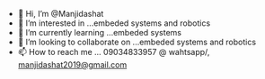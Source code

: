 - 👋 Hi, I’m @Manjidashat
- 👀 I’m interested in ...embeded systems and robotics
- 🌱 I’m currently learning ...embeded systems 
- 💞️ I’m looking to collaborate on ...embeded systems and robotics
- 📫 How to reach me ... 09034833957 @ wahtsapp/, manjidashat2019@gmail.com

<!---
Manjidashat/Manjidashat is a ✨ special ✨ repository because its `README.md` (this file) appears on your GitHub profile.
You can click the Preview link to take a look at your changes.
--->
